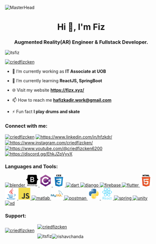 ![MasterHead](https://firebasestorage.googleapis.com/v0/b/flexi-coding.appspot.com/o/dempgi7-520f8d5f-63d4-4453-8822-dbc149ae27f8.gif?alt=media&token=91c0c7b2-93c3-4029-b011-1a8703c5730d)

<h1 align="center">Hi 👋, I'm Fiz</h1>
<h3 align="center">Augmented Reality(AR) Engineer & Fullstack Developer.</h3>

<p align="left"> <img src="https://komarev.com/ghpvc/?username=itsfiz&label=Profile%20views&color=36a1ce&style=flat" alt="itsfiz" /> </p>

<p align="left"> <a href="https://twitter.com/criedfizcken" target="blank"><img src="https://img.shields.io/twitter/follow/criedfizcken?logo=twitter&style=for-the-badge" alt="criedfizcken" /></a> </p>

- 🔭 I’m currently working as **IT Associate at UOB**

- 🌱 I’m currently learning **ReactJS, SpringBoot**

- 🌐 Visit my website **https://fizx.xyz/**

- 📫 How to reach me **hafizkadir.work@gmail.com**

- ⚡ Fun fact **I play drums and skate**

<h3 align="left">Connect with me:</h3>
<p align="left">
<a href="https://twitter.com/criedfizcken" target="blank"><img align="center" src="https://raw.githubusercontent.com/rahuldkjain/github-profile-readme-generator/master/src/images/icons/Social/twitter.svg" alt="criedfizcken" height="30" width="40" /></a>
<a href="https://linkedin.com/in/hfzkdr/" target="blank"><img align="center" src="https://raw.githubusercontent.com/rahuldkjain/github-profile-readme-generator/master/src/images/icons/Social/linked-in-alt.svg" alt="https://www.linkedin.com/in/hfzkdr/" height="30" width="40" /></a>
<a href="https://instagram.com/criedfizcken/" target="blank"><img align="center" src="https://raw.githubusercontent.com/rahuldkjain/github-profile-readme-generator/master/src/images/icons/Social/instagram.svg" alt="https://www.instagram.com/criedfizcken/" height="30" width="40" /></a>
<a href="https://www.youtube.com/@criedfizcken6200" target="blank"><img align="center" src="https://raw.githubusercontent.com/rahuldkjain/github-profile-readme-generator/master/src/images/icons/Social/youtube.svg" alt="https://www.youtube.com/@criedfizcken6200" height="30" width="40" /></a>
<a href="https://discord.gg/EhkJZpVyvX" target="blank"><img align="center" src="https://raw.githubusercontent.com/rahuldkjain/github-profile-readme-generator/master/src/images/icons/Social/discord.svg" alt="https://discord.gg/EhkJZpVyvX" height="30" width="40" /></a>
</p>

<h3 align="left">Languages and Tools:</h3>
<p align="left"> <a href="https://www.blender.org/" target="_blank" rel="noreferrer"> <img src="https://download.blender.org/branding/community/blender_community_badge_white.svg" alt="blender" width="40" height="40"/> </a> <a href="https://getbootstrap.com" target="_blank" rel="noreferrer"> <img src="https://raw.githubusercontent.com/devicons/devicon/master/icons/bootstrap/bootstrap-plain-wordmark.svg" alt="bootstrap" width="40" height="40"/> </a> <a href="https://www.w3schools.com/cs/" target="_blank" rel="noreferrer"> <img src="https://raw.githubusercontent.com/devicons/devicon/master/icons/csharp/csharp-original.svg" alt="csharp" width="40" height="40"/> </a> <a href="https://www.w3schools.com/css/" target="_blank" rel="noreferrer"> <img src="https://raw.githubusercontent.com/devicons/devicon/master/icons/css3/css3-original-wordmark.svg" alt="css3" width="40" height="40"/> </a> <a href="https://dart.dev" target="_blank" rel="noreferrer"> <img src="https://www.vectorlogo.zone/logos/dartlang/dartlang-icon.svg" alt="dart" width="40" height="40"/> </a> <a href="https://www.djangoproject.com/" target="_blank" rel="noreferrer"> <img src="https://cdn.worldvectorlogo.com/logos/django.svg" alt="django" width="40" height="40"/> </a> <a href="https://firebase.google.com/" target="_blank" rel="noreferrer"> <img src="https://www.vectorlogo.zone/logos/firebase/firebase-icon.svg" alt="firebase" width="40" height="40"/> </a> <a href="https://flutter.dev" target="_blank" rel="noreferrer"> <img src="https://www.vectorlogo.zone/logos/flutterio/flutterio-icon.svg" alt="flutter" width="40" height="40"/> </a> <a href="https://www.w3.org/html/" target="_blank" rel="noreferrer"> <img src="https://raw.githubusercontent.com/devicons/devicon/master/icons/html5/html5-original-wordmark.svg" alt="html5" width="40" height="40"/> </a> <a href="https://www.java.com" target="_blank" rel="noreferrer"> <img src="https://raw.githubusercontent.com/devicons/devicon/master/icons/java/java-original.svg" alt="java" width="40" height="40"/> </a> <a href="https://developer.mozilla.org/en-US/docs/Web/JavaScript" target="_blank" rel="noreferrer"> <img src="https://raw.githubusercontent.com/devicons/devicon/master/icons/javascript/javascript-original.svg" alt="javascript" width="40" height="40"/> </a> <a href="https://www.mathworks.com/" target="_blank" rel="noreferrer"> <img src="https://upload.wikimedia.org/wikipedia/commons/2/21/Matlab_Logo.png" alt="matlab" width="40" height="40"/> </a> <a href="https://www.mysql.com/" target="_blank" rel="noreferrer"> <img src="https://raw.githubusercontent.com/devicons/devicon/master/icons/mysql/mysql-original-wordmark.svg" alt="mysql" width="40" height="40"/> </a> <a href="https://postman.com" target="_blank" rel="noreferrer"> <img src="https://www.vectorlogo.zone/logos/getpostman/getpostman-icon.svg" alt="postman" width="40" height="40"/> </a> <a href="https://www.python.org" target="_blank" rel="noreferrer"> <img src="https://raw.githubusercontent.com/devicons/devicon/master/icons/python/python-original.svg" alt="python" width="40" height="40"/> </a> <a href="https://reactjs.org/" target="_blank" rel="noreferrer"> <img src="https://raw.githubusercontent.com/devicons/devicon/master/icons/react/react-original-wordmark.svg" alt="react" width="40" height="40"/> </a> <a href="https://spring.io/" target="_blank" rel="noreferrer"> <img src="https://www.vectorlogo.zone/logos/springio/springio-icon.svg" alt="spring" width="40" height="40"/> </a> <a href="https://unity.com/" target="_blank" rel="noreferrer"> <img src="https://www.vectorlogo.zone/logos/unity3d/unity3d-icon.svg" alt="unity" width="40" height="40"/> </a> <a href="https://www.adobe.com/products/xd.html" target="_blank" rel="noreferrer"> <img src="https://cdn.worldvectorlogo.com/logos/adobe-xd.svg" alt="xd" width="40" height="40"/> </a> </p>

<h3 align="left">Support:</h3>
<p style="float: left; margin-right: 10px;"><a href="https://ko-fi.com/criedfizcken"> <img src="https://cdn.ko-fi.com/cdn/kofi3.png?v=3" height="50" width="210" alt="criedfizcken" /></a></p>
<a href="https://paypal.me/criedfizcken?country.x=MY&locale.x=en_US" target="blank"><img align="center" src="https://raw.githubusercontent.com/rahuldkjain/github-profile-readme-generator/master/src/images/icons/Social/paypal.svg" alt="criedfizcken" height="30" width="40" /></a>

<p><img align="left" src="https://github-readme-stats.vercel.app/api/top-langs?username=itsfiz&show_icons=true&locale=en&layout=compact&theme=tokyonight" alt="itsfiz" /><img align="center" src="https://github-readme-streak-stats.herokuapp.com/?user=itsfiz&&theme=tokyonight" alt="rishavchanda" /></p>


<p></p>



